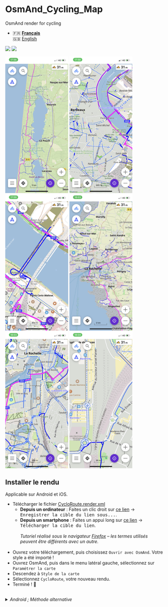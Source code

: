 # OsmAnd_Cycling_Map
OsmAnd render  for cycling

- 🇫🇷 **[Français](README.md)**<br>
🇬🇧 [English](README_EN.md)

<p float="left">
  <img src="IMG_6303.PNG" width="200" />
  <img src="IMG_6304.PNG" width="200" />
</p>

<p float="left">
  <img src="IMG_6296.PNG" width="200" />
  <img src="IMG_6297.PNG" width="200" />
  <img src="IMG_6298.PNG" width="200" />
  <img src="IMG_6299.PNG" width="200" />
  <img src="IMG_6300.PNG" width="200" />
  <img src="IMG_6301.PNG" width="200" />
</p>


## Installer le rendu
Applicable sur Android et iOS.

- Télécharger le fichier [CycloRoute.render.xml](https://raw.githubusercontent.com/Hades1503/OsmAnd_Cycling_Map/main/CycloRoute.render.xml)
  - **Depuis un ordinateur** : Faites un clic droit sur [ce lien](https://github.com/Hades1503/OsmAnd_Cycling_Map/raw/main/CycloRoute.render.xml) → <kbd><samp>Enregistrer la cible du lien sous...</samp></kbd>.
  - **Depuis un smartphone** : Faites un appui long sur [ce lien](https://github.com/Hades1503/OsmAnd_Cycling_Map/raw/main/CycloRoute.render.xml) → <kbd><samp>Télécharger la cible du lien</samp></kbd>.<br>
    <br>
    *Tutoriel réalisé sous le navigateur <a href="https://www.mozilla.org/fr/firefox/new/">Firefox</a> – les termes utilisés peuvent être différents avec un autre.*<br>
    <br>
- Ouvrez votre téléchargement, puis choisissez `Ouvrir avec OsmAnd`. Votre style a été importé !
- Ouvrez OsmAnd, puis dans le menu latéral gauche, sélectionnez sur `Paramétrer la carte`
- Descendez à `Style de la carte`
- Sélectionnez `CycloRoute`, votre nouveau rendu.
- Terminé ! 🎉
<br>
<details>
    <summary><i>Android ; Méthode alternative</i></summary>
        <p>Une fois le fichier téléchargé, le déplacer dans le dossier Android → Data → net.osmand.plus → files → rendering.</p>
</details>
